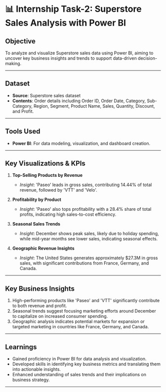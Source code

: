 # 📊 Internship Task-2: Superstore Sales Analysis with Power BI

## Objective

To analyze and visualize Superstore sales data using Power BI, aiming to uncover key business insights and trends to support data-driven decision-making.

---

## Dataset

- **Source**: Superstore sales dataset
- **Contents**: Order details including Order ID, Order Date, Category, Sub-Category, Region, Segment, Product Name, Sales, Quantity, Discount, and Profit.

---

## Tools Used

- **Power BI**: For data modeling, visualization, and dashboard creation.

---

## Key Visualizations & KPIs

1. **Top-Selling Products by Revenue**
   - *Insight*: 'Paseo' leads in gross sales, contributing 14.44% of total revenue, followed by 'VTT' and 'Velo'.

2. **Profitability by Product**
   - *Insight*: 'Paseo' also tops profitability with a 28.4% share of total profits, indicating high sales-to-cost efficiency.

3. **Seasonal Sales Trends**
   - *Insight*: December shows peak sales, likely due to holiday spending, while mid-year months see lower sales, indicating seasonal effects.

4. **Geographic Revenue Insights**
   - *Insight*: The United States generates approximately $27.3M in gross sales, with significant contributions from France, Germany, and Canada.

---

## Key Business Insights

 1. High-performing products like 'Paseo' and 'VTT' significantly contribute to both revenue and profit.
 2. Seasonal trends suggest focusing marketing efforts around December to capitalize on increased consumer spending.
 3. Geographic analysis indicates potential markets for expansion or targeted marketing in countries like France, Germany, and Canada.

---

## Learnings

- Gained proficiency in Power BI for data analysis and visualization.
- Developed skills in identifying key business metrics and translating them into actionable insights.
- Enhanced understanding of sales trends and their implications on business strategy.

---


